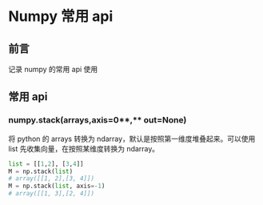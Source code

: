 # Numpy 常用 api


## 前言

记录 numpy 的常用 api 使用

## 常用 api

### numpy.stack(arrays,axis=0**,** out=None)

将 python 的 arrays 转换为 ndarray，默认是按照第一维度堆叠起来。可以使用 list 先收集向量，在按照某维度转换为 ndarray。

```python
list = [[1,2], [3,4]]
M = np.stack(list)
# array([[1, 2],[3, 4]])
M = np.stack(list, axis=-1)
# array([[1, 3],[2, 4]])
```


